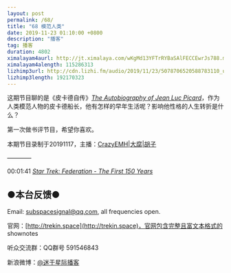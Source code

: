 ```yaml
---
layout: post
permalink: /68/
title: "68 模范人类"
date: 2019-11-23 01:10:00 +0800
description: "播客"
tag: 播客 
duration: 4802
ximalayam4aurl: http://jt.ximalaya.com/wKgMd13YFTrRYBaSAlFECCEwrJs788.m4a?channel=rss&amp;album_id=3135361&amp;track_id=230747237&amp;uid=6418191&amp;jt=http://audio.xmcdn.com/group67/M03/21/31/wKgMd13YFTrRYBaSAlFECCEwrJs788.m4a
ximalayam4alength: 115286313
lizhimp3url: http://cdn.lizhi.fm/audio/2019/11/23/5078706520588783110_ud.mp3
lizhimp3length: 192170323
---  
```


这期节目聊的是《皮卡德自传》[_The Autobiography of Jean Luc Picard_](https://memory-alpha.fandom.com/wiki/The_Autobiography_of_Jean-Luc_Picard)，作为人类模范人物的皮卡德船长，他有怎样的早年生活呢？影响他性格的人生转折是什么？

第一次做书评节目，希望你喜欢。

本期节目录制于20191117，主播：[CrazyEMH](mailto:emh@trekin.space)\|[大腐](https://weibo.com/u/5113590549)\|[胡子](https://weibo.com/p/1005051764117203)

————

00:01:41 [_Star Trek: Federation - The First 150 Years_](https://memory-alpha.fandom.com/wiki/Star_Trek:_Federation_-_The_First_150_Years)

## ●本台反馈●

Email: [subspacesignal@qq.com](mailto:subspacesignal@qq.com), all frequencies open.

官网：[http://trekin.space](http://trekin.space)，官网包含完整且富文本格式的 shownotes

听众交流群：QQ群号 591546843

新浪微博：[@迷于星际播客](http://weibo.com/lostinst)
